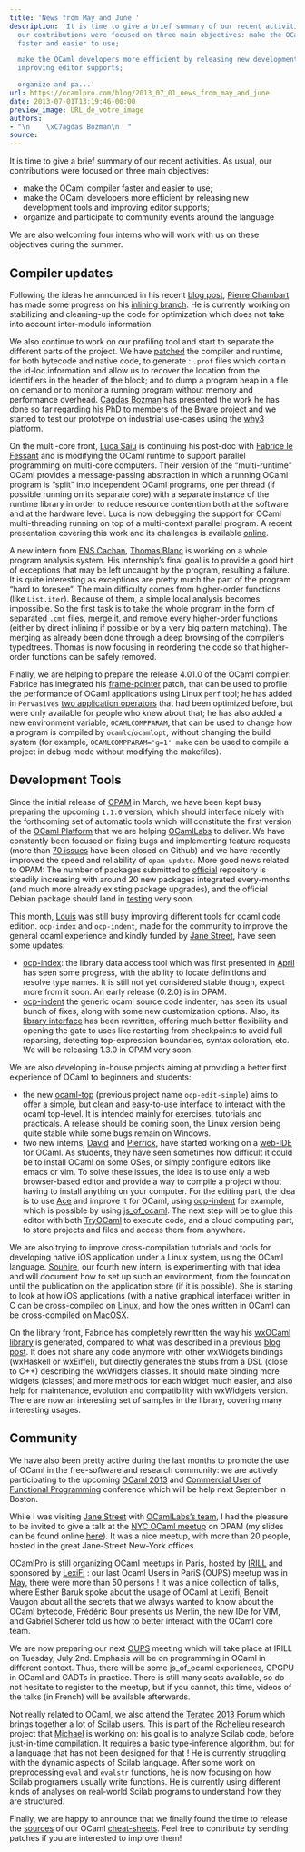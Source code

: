 ```yaml
---
title: 'News from May and June '
description: 'It is time to give a brief summary of our recent activities. As usual,
  our contributions were focused on three main objectives: make the OCaml compiler
  faster and easier to use;

  make the OCaml developers more efficient by releasing new development tools and
  improving editor supports;

  organize and pa...'
url: https://ocamlpro.com/blog/2013_07_01_news_from_may_and_june
date: 2013-07-01T13:19:46-00:00
preview_image: URL_de_votre_image
authors:
- "\n    \xC7agdas Bozman\n  "
source:
---
```


<p>It is time to give a brief summary of our recent activities. As usual, our contributions were focused on three main objectives:</p>
<ul>
<li>make the OCaml compiler faster and easier to use;
</li>
<li>make the OCaml developers more efficient by releasing new development tools and improving editor supports;
</li>
<li>organize and participate to community events around the language
</li>
</ul>
<p>We are also welcoming four interns who will work with us on these objectives during the summer.</p>
<h2>Compiler updates</h2>
<p>Following the ideas he announced in his recent <a href="http://ocamlpro.com/2013/05/24/optimisations-you-shouldnt-do/">blog post</a>, <a href="https://github.com/chambart">Pierre Chambart</a> has made some progress on his <a href="https://github.com/chambart/ocaml/tree/flambda_experiments">inlining branch</a>. He is currently working on stabilizing and cleaning-up the code for optimization which does not take into account inter-module information.</p>
<p>We also continue to work on our profiling tool and start to separate the different parts of the project. We have <a href="https://github.com/cago/ocaml">patched</a> the compiler and runtime, for both bytecode and native code, to generate : <code>.prof</code> files which contain the id-loc information and allow us to recover the location from the identifiers in the header of the block; and to dump a program heap in a file on demand or to monitor a running program without memory and performance overhead. <a href="http://cagdas.bozman.fr/">&Ccedil;agdas Bozman</a> has presented the work he has done so far regarding his PhD to members of the <a href="http://bware.lri.fr/index.php/Presentation">Bware</a> project and we started to test our prototype on industrial use-cases using the <a href="http://why3.lri.fr/">why3</a> platform.</p>
<p>On the multi-core front, <a href="http://ageinghacker.net/">Luca Saiu</a> is continuing his post-doc with <a href="http://fabrice.lefessant.net/">Fabrice le Fessant</a> and is modifying the OCaml runtime to support parallel programming on multi-core computers. Their version of the &ldquo;multi-runtime&rdquo; OCaml provides a message-passing abstraction in which a running OCaml program is &ldquo;split&rdquo; into independent OCaml programs, one per thread (if possible running on its separate core) with a separate instance of the runtime library in order to reduce resource contention both at the software and at the hardware level. Luca is now debugging the support for OCaml multi-threading running on top of a multi-context parallel program. A recent presentation covering this work and its challenges is available <a href="http://ageinghacker.net/talks/ocaml-multiruntime-presentation.pdf">online</a>.</p>
<p>A new intern from <a href="http://www.ens-cachan.fr/">ENS Cachan</a>, <a href="https://github.com/thomasblanc">Thomas Blanc</a> is working on a whole program analysis system. His internship&rsquo;s final goal is to provide a good hint of exceptions that may be left uncaught by the program, resulting a failure. It is quite interesting as exceptions are pretty much the part of the program &ldquo;hard to foresee&rdquo;. The main difficulty comes from higher-order functions (like <code>List.iter</code>). Because of them, a simple local analysis becomes impossible. So the first task is to take the whole program in the form of separated <code>.cmt</code> files, <a href="https://github.com/thomasblanc/ocaml-typedtree-mapper">merge</a> it, and remove every higher-order functions (either by direct inlining if possible or by a very big pattern matching). The merging as already been done through a deep browsing of the compiler&rsquo;s typedtrees. Thomas is now focusing in reordering the code so that higher-order functions can be safely removed.</p>
<p>Finally, we are helping to prepare the release 4.01.0 of the OCaml compiler: Fabrice has integrated his <a href="http://ocamlpro.com/2012/08/08/profiling-ocaml-amd64-code-under-linux/">frame-pointer</a> patch, that can be used to profile the performance of OCaml applications using Linux <code>perf</code> tool; he has added in <code>Pervasives</code> <a href="https://github.com/ocaml/ocaml/commit/ace0205b6499ffdae4588cfdd640c45855217a8f">two application operators</a> that had been optimized before, but were only available for people who knew about that; he has also added a new environment variable, <code>OCAMLCOMPPARAM</code>, that can be used to change how a program is compiled by <code>ocamlc</code>/<code>ocamlopt</code>, without changing the build system (for example, <code>OCAMLCOMPPARAM='g=1' make</code> can be used to compile a project in debug mode without modifying the makefiles).</p>
<h2>Development Tools</h2>
<p>Since the initial release of <a href="http://opam.ocamlpro.com">OPAM</a> in March, we have been kept busy preparing the upcoming <code>1.1.0</code> version, which should interface nicely with the forthcoming set of automatic tools which will constitute the first version of the <a href="http://www.cl.cam.ac.uk/projects/ocamllabs/tasks/platform.html">OCaml Platform</a> that we are helping <a href="http://www.cl.cam.ac.uk/projects/ocamllabs/">OCamlLabs</a> to deliver. We have constantly been focused on fixing bugs and implementing feature requests (more than <a href="https://github.com/OCamlPro/opam/issues?direction=desc&amp;milestone=17&amp;page=1&amp;sort=created&amp;state=closed">70 issues</a> have been closed on Github) and we have recently improved the speed and reliability of <code>opam update</code>. More good news related to OPAM: The number of packages submitted to <a href="http://www.cl.cam.ac.uk/projects/ocamllabs/tasks/platform.html">official</a> repository is steadily increasing with around 20 new packages integrated every-months (and much more already existing package upgrades), and the official Debian package should land in <a href="http://ftp-master.debian.org/new/opam_1.0.0-1.html">testing</a> very soon.</p>
<p>This month, <a href="http://louis.gesbert.fr/cv.en.html">Louis</a> was still busy improving different tools for ocaml code edition. <code>ocp-index</code> and <code>ocp-indent</code>, made for the community to improve the general ocaml experience and kindly funded by <a href="http://janestreet.com">Jane Street</a>, have seen some updates:</p>
<ul>
<li><a href="https://github.com/OCamlPro/ocp-index">ocp-index</a>: the library data access tool which was first presented in <a href="http://ocamlpro.com/2013/04/22/april-monthly-report/">April</a> has seen some progress, with the ability to locate definitions and resolve type names. It is still not yet considered stable though, expect more from it soon. An early release (0.2.0) is in OPAM.
</li>
<li><a href="https://github.com/OCamlPro/ocp-indent">ocp-indent</a> the generic ocaml source code indenter, has seen its usual bunch of fixes, along with some new customization options. Also, its <a href="https://github.com/OCamlPro/ocp-indent/blob/master/src/indentPrinter.mli">library interface</a> has been rewritten, offering much better flexibility and opening the gate to uses like restarting from checkpoints to avoid full reparsing, detecting top-expression boundaries, syntax coloration, etc. We will be releasing 1.3.0 in OPAM very soon.
</li>
</ul>
<p>We are also developing in-house projects aiming at providing a better first experience of OCaml to beginners and students:</p>
<ul>
<li>the new <a href="https://github.com/OCamlPro/ocaml-top">ocaml-top</a> (previous project name <code>ocp-edit-simple</code>) aims to offer a simple, but clean and easy-to-use interface to interact with the ocaml top-level. It is intended mainly for exercises, tutorials and practicals. A release should be coming soon, the Linux version being quite stable while some bugs remain on Windows.
</li>
<li>two new interns, <a href="http://www.linkedin.com/profile/view?id=3D238971426&amp;locale=3Dfr_FR&amp;tr=k3Dtyah">David</a> and <a href="http://www.linkedin.com/profile/view?id=3D65173689">Pierrick</a>, have started working on a <a href="https://github.com/pcouderc/ocp-webedit">web-IDE</a> for OCaml. As students, they have seen sometimes how difficult it could be to install OCaml on some OSes, or simply configure editors like emacs or vim. To solve these issues, the idea is to use only a web browser-based editor and provide a way to compile a project without having to install anything on your computer. For the editing part, the idea is to use <a href="http://ace.ajax.org/">Ace</a> and improve it for OCaml, using <a href="https://github.com/OCamlPro/ocp-indent">ocp-indent</a> for example, which is possible by using <a href="http://ocsigen.org/js_of_ocaml/">js_of_ocaml</a>. The next step will be to glue this editor with both <a href="http://try.ocamlpro.com/">TryOCaml</a> to execute code, and a cloud computing part, to store projects and files and access them from anywhere.
</li>
</ul>
<p>We are also trying to improve cross-compilation tutorials and tools for developing native iOS application under a Linux system, using the OCaml language. <a href="http://fr.linkedin.com/pub/souhire-kenawi/6a/614/54b/">Souhire</a>, our fourth new intern, is experimenting with that idea and will document how to set up such an environment, from the foundation until the publication on the application store (if it is possible). She is starting to look at how iOS applications (with a native graphical interface) written in C can be cross-compiled on <a href="http://code.google.com/p/ios-toolchain-based-on-clang-for-linux/wiki/HowTo_en">Linux</a>, and how the ones written in OCaml can be cross-compiled on <a href="http://psellos.com/ocaml/">MacOSX</a>.</p>
<p>On the library front, Fabrice has completely rewritten the way his <a href="http://www.typerex.org/ocplib-wxOCaml.html">wxOCaml library</a> is generated, compared to what was described in a previous <a href="http://ocamlpro.com/2013/04/02/wxocaml-camlidl-and-class-modules/">blog post</a>. It does not share any code anymore with other wxWidgets bindings (wxHaskell or wxEiffel), but directly generates the stubs from a DSL (close to C++) describing the wxWidgets classes. It should make binding more widgets (classes) and more methods for each widget much easier, and also help for maintenance, evolution and compatibility with wxWidgets version. There are now an interesting set of samples in the library, covering many interesting usages.</p>
<h2>Community</h2>
<p>We have also been pretty active during the last months to promote the use of OCaml in the free-software and research community: we are actively participating to the upcoming <a href="http://ocaml.org/meetings/ocaml/2013/">OCaml 2013</a> and <a href="http://cufp.org/2013cfp">Commercial User of Functional Programming</a> conference which will be help next September in Boston.</p>
<p>While I was visiting <a href="http://janestreet.com/">Jane Street</a> with <a href="http://www.cl.cam.ac.uk/projects/ocamllabs/index.html">OCamlLabs&rsquo;s team</a>, I had the pleasure to be invited to give a talk at the <a href="http://www.meetup.com/NYC-OCaml/">NYC OCaml meetup</a> on OPAM (my slides can be found online <a href="http://ocamlpro.com/pub/ny-meetup.pdf">here</a>). It was a nice meetup, with more than 20 people, hosted in the great Jane-Street New-York offices.</p>
<p>OCamlPro is still organizing OCaml meetups in Paris, hosted by <a href="http://www.irill.org/">IRILL</a> and sponsored by <a href="http://www.lexifi.com/">LexiFi</a> : our last Ocaml Users in PariS (OUPS) meetup was in <a href="http://www.meetup.com/ocaml-paris/events/116100692/">May</a>, there were more than 50 persons ! It was a nice collection of talks, where Esther Baruk spoke about the usage of OCaml at Lexifi, Benoit Vaugon about all the secrets that we always wanted to know about the OCaml bytecode, Fr&eacute;d&eacute;ric Bour presents us Merlin, the new IDe for VIM, and Gabriel Scherer told us how to better interact with the OCaml core team.</p>
<p>We are now preparing our next <a href="http://www.meetup.com/ocaml-paris/events/121412532/">OUPS</a> meeting which will take place at IRILL on Tuesday, July 2nd. Emphasis will be on programming in OCaml in different context. Thus, there will be some js_of_ocaml experiences, GPGPU in OCaml and GADTs in practice. There is still many seats available, so do not hesitate to register to the meetup, but if you cannot, this time, videos of the talks (in French) will be available afterwards.</p>
<p>Not really related to OCaml, we also attend the <a href="http://www.teratec.eu/gb/forum/index.html">Teratec 2013 Forum</a> which brings together a lot of <a href="http://www.scilab.org/">Scilab</a> users. This is part of the <a href="http://www.richelieu.pro">Richelieu</a> research project that <a href="http://www.linkedin.com/profile/view?id=130990583">Michael</a> is working on: his goal is to analyze Scilab code, before just-in-time compilation. It requires a basic type-inference algorithm, but for a language that has not been designed for that ! He is currently struggling with the dynamic aspects of Scilab language. After some work on preprocessing <code>eval</code> and <code>evalstr</code> functions, he is now focusing on how Scilab programers usually write functions. He is currently using different kinds of analyses on real-world Scilab programs to understand how they are structured.</p>
<p>Finally, we are happy to announce that we finally found the time to release the <a href="https://github.com/OCamlPro/ocaml-cheat-sheets">sources</a> of our OCaml <a href="http://www.typerex.org/cheatsheets.html">cheat-sheets</a>. Feel free to contribute by sending patches if you are interested to improve them!</p>

